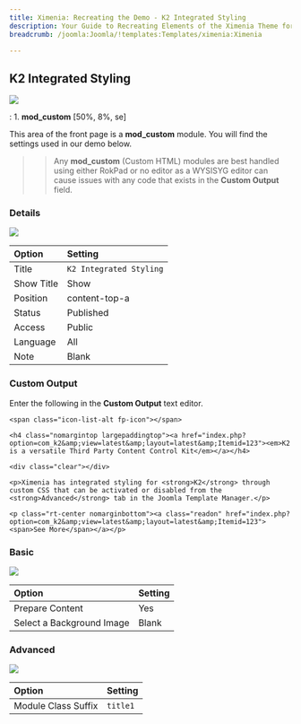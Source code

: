 ```yaml
---
title: Ximenia: Recreating the Demo - K2 Integrated Styling
description: Your Guide to Recreating Elements of the Ximenia Theme for Joomla
breadcrumb: /joomla:Joomla/!templates:Templates/ximenia:Ximenia

---
```


K2 Integrated Styling
-----
![][demo]

:   1. **mod_custom** [50%, 8%, se]

This area of the front page is a **mod_custom** module. You will find the settings used in our demo below.

>> Any **mod_custom** (Custom HTML) modules are best handled using either RokPad or no editor as a WYSISYG editor can cause issues with any code that exists in the **Custom Output** field.

### Details
![][demo2]

| Option     | Setting                  |  
| :--------- | :----------------------- |  
| Title      | `K2 Integrated Styling`  |  
| Show Title | Show                     |  
| Position   | content-top-a            |  
| Status     | Published                |  
| Access     | Public                   |  
| Language   | All                      |  
| Note       | Blank                    |  

### Custom Output
Enter the following in the **Custom Output** text editor.

~~~
<span class="icon-list-alt fp-icon"></span>

<h4 class="nomargintop largepaddingtop"><a href="index.php?option=com_k2&amp;view=latest&amp;layout=latest&amp;Itemid=123"><em>K2 is a versatile Third Party Content Control Kit</em></a></h4>

<div class="clear"></div>

<p>Ximenia has integrated styling for <strong>K2</strong> through custom CSS that can be activated or disabled from the <strong>Advanced</strong> tab in the Joomla Template Manager.</p>

<p class="rt-center nomarginbottom"><a class="readon" href="index.php?option=com_k2&amp;view=latest&amp;layout=latest&amp;Itemid=123"><span>See More</span></a></p>
~~~

### Basic
![][demo3]

| Option                    | Setting |  
| :------------------------ | :------ |  
| Prepare Content           | Yes     |  
| Select a Background Image | Blank   |

### Advanced
![][demo4]

| Option              | Setting  |  
| :------------------ | :------- |  
| Module Class Suffix | `title1` |  

[demo]: assets/demo_4.jpeg
[demo2]: assets/k2style_1.jpeg
[demo3]: assets/k2style_2.jpeg
[demo4]: assets/k2style_3.jpeg